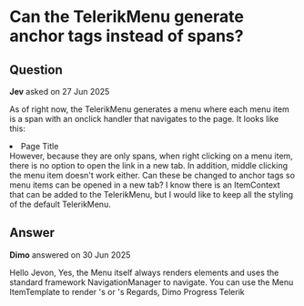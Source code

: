 # Can the TelerikMenu generate anchor tags instead of spans?

## Question

**Jev** asked on 27 Jun 2025

As of right now, the TelerikMenu generates a menu where each menu item is a span with an onclick handler that navigates to the page. It looks like this: <li data-id="..." tabindex="0" class="k-item k-menu-item k-first" role="menuitem" aria-live="polite"> <span class="k-link k-menu-link "> <span class="k-menu-link-text"> Page Title </span> </span> </li> However, because they are only spans, when right clicking on a menu item, there is no option to open the link in a new tab. In addition, middle clicking the menu item doesn't work either. Can these be changed to anchor tags so menu items can be opened in a new tab? I know there is an ItemContext that can be added to the TelerikMenu, but I would like to keep all the styling of the default TelerikMenu.

## Answer

**Dimo** answered on 30 Jun 2025

Hello Jevon, Yes, the Menu itself always renders <span> elements and uses the standard framework NavigationManager to navigate. You can use the Menu ItemTemplate to render <NavLink>'s or <a>'s Regards, Dimo Progress Telerik
